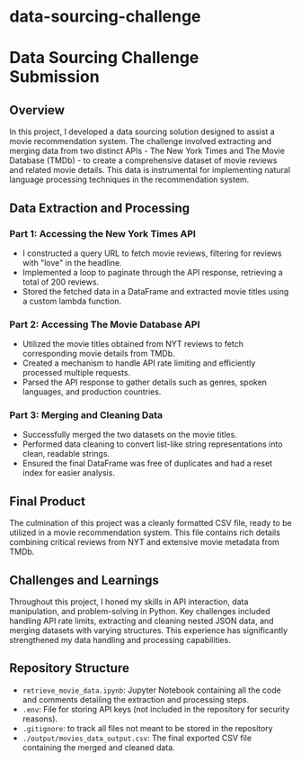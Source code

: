 # data-sourcing-challenge
# Data Sourcing Challenge Submission

## Overview
In this project, I developed a data sourcing solution designed to assist a movie recommendation system. The challenge involved extracting and merging data from two distinct APIs - The New York Times and The Movie Database (TMDb) - to create a comprehensive dataset of movie reviews and related movie details. This data is instrumental for implementing natural language processing techniques in the recommendation system.

## Data Extraction and Processing

### Part 1: Accessing the New York Times API
- I constructed a query URL to fetch movie reviews, filtering for reviews with "love" in the headline.
- Implemented a loop to paginate through the API response, retrieving a total of 200 reviews.
- Stored the fetched data in a DataFrame and extracted movie titles using a custom lambda function.

### Part 2: Accessing The Movie Database API
- Utilized the movie titles obtained from NYT reviews to fetch corresponding movie details from TMDb.
- Created a mechanism to handle API rate limiting and efficiently processed multiple requests.
- Parsed the API response to gather details such as genres, spoken languages, and production countries.

### Part 3: Merging and Cleaning Data
- Successfully merged the two datasets on the movie titles.
- Performed data cleaning to convert list-like string representations into clean, readable strings.
- Ensured the final DataFrame was free of duplicates and had a reset index for easier analysis.

## Final Product
The culmination of this project was a cleanly formatted CSV file, ready to be utilized in a movie recommendation system. This file contains rich details combining critical reviews from NYT and extensive movie metadata from TMDb.

## Challenges and Learnings
Throughout this project, I honed my skills in API interaction, data manipulation, and problem-solving in Python. Key challenges included handling API rate limits, extracting and cleaning nested JSON data, and merging datasets with varying structures. This experience has significantly strengthened my data handling and processing capabilities.

## Repository Structure
- `retrieve_movie_data.ipynb`: Jupyter Notebook containing all the code and comments detailing the extraction and processing steps.
- `.env`: File for storing API keys (not included in the repository for security reasons).
- `.gitignore`: to track all files not meant to be stored in the repository
- `./output/movies_data_output.csv`: The final exported CSV file containing the merged and cleaned data.


